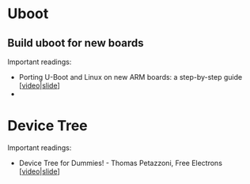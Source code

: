 


# Uboot

## Build uboot for new boards

Important readings:
- Porting U-Boot and Linux on new ARM boards: a step-by-step guide [[video](https://www.youtube.com/watch?v=5E0sdYkvq-Q)|[slide](https://elinux.org/images/2/2a/Schulz-how-to-support-new-board-u-boot-linux.pdf)]
- 

# Device Tree

Important readings:
- Device Tree for Dummies! - Thomas Petazzoni, Free Electrons [[video](https://www.youtube.com/watch?v=m_NyYEBxfn8)|[slide](https://elinux.org/images/f/f9/Petazzoni-device-tree-dummies_0.pdf)]
